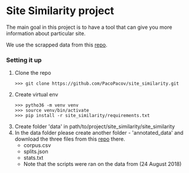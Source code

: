# Site Similarity project
The main goal in this project is to have a tool that can give you more information about particular site.

We use the scrapped data from this [repo](https://github.com/ramybaly/News-Media-Reliability).

### Setting it up
1. Clone the repo
    ```
    >>> git clone https://github.com/PacoPacov/site_similarity.git
    ```
2. Create virtual env
    ```
    >>> pytho36 -m venv venv
    >>> source venv/bin/activate
    >>> pip install -r site_similarity/requirements.txt
    ```
3. Create folder 'data' in path/to/project/site_similarity/site_similarity
4. In the data folder please create another folder - 'annotated_data' and download the three files from this [repo](https://github.com/ramybaly/News-Media-Reliability/tree/master/data) there.
    * corpus.csv
    * splits.json
    * stats.txt
    * Note that the scripts were ran on the data from (24 August 2018)

